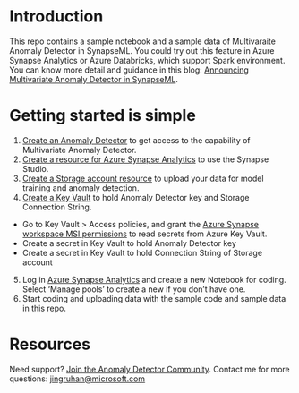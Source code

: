 # Introduction

This repo contains a sample notebook and a sample data of Multivaraite Anomaly Detector in SynapseML. You could try out this feature in Azure Synapse Analytics or Azure Databricks, which support Spark environment. You can know more detail and guidance in this blog: [Announcing Multivariate Anomaly Detector in SynapseML](https://techcommunity.microsoft.com/t5/ai-cognitive-services-blog/announcing-multivariate-anomaly-detector-in-synapseml/ba-p/3122486).

# Getting started is simple
1. [Create an Anomaly Detector](https://ms.portal.azure.com/#create/Microsoft.CognitiveServicesAnomalyDetector) to get access to the capability of Multivariate Anomaly Detector.
2. [Create a resource for Azure Synapse Analytics](https://ms.portal.azure.com/#create/Microsoft.Synapse) to use the Synapse Studio.
3. [Create a Storage account resource](https://ms.portal.azure.com/#create/Microsoft.StorageAccount) to upload your data for model training and anomaly detection.
4. [Create a Key Vault](https://ms.portal.azure.com/#create/Microsoft.KeyVault) to hold Anomaly Detector key and Storage Connection String.
  * Go to Key Vault > Access policies, and grant the [Azure Synapse workspace MSI permissions](https://docs.microsoft.com/en-us/azure/data-factory/data-factory-service-identity?context=/azure/synapse-analytics/context/context&tabs=synapse-analytics) to read secrets from Azure Key Vault.
  * Create a secret in Key Vault to hold Anomaly Detector key
  * Create a secret in Key Vault to hold Connection String of Storage account
5. Log in [Azure Synapse Analytics](https://ms.web.azuresynapse.net/) and create a new Notebook for coding. Select ‘Manage pools’ to create a new if you don’t have one.
6. Start coding and uploading data with the sample code and sample data in this repo.


# Resources
Need support? [Join the Anomaly Detector Community](https://forms.office.com/pages/responsepage.aspx?id=v4j5cvGGr0GRqy180BHbR2Ci-wb6-iNDoBoNxrnEk9VURjNXUU1VREpOT0U1UEdURkc0OVRLSkZBNC4u).
Contact me for more questions: jingruhan@microsoft.com
